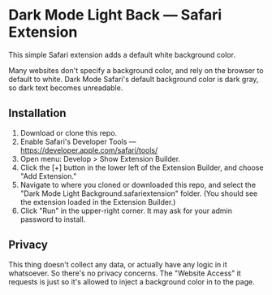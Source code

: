 # Dark Mode Light Back — Safari Extension

This simple Safari extension adds a default white background color.

Many websites don't specify a background color, and rely on the browser to default to white. 
Dark Mode Safari's default background color is dark gray, so dark text becomes unreadable.

## Installation

1. Download or clone this repo.
2. Enable Safari's Developer Tools — https://developer.apple.com/safari/tools/
3. Open menu: Develop > Show Extension Builder.
4. Click the [+] button in the lower left of the Extension Builder, and choose "Add Extension."
5. Navigate to where you cloned or downloaded this repo, and select the "Dark Mode Light Background.safariextension" folder. 
(You should see the extension loaded in the Extension Builder.)
6. Click "Run" in the upper-right corner. It may ask for your admin password to install.


## Privacy

This thing doesn't collect any data, or actually have any logic in it whatsoever. So there's no privacy concerns. The "Website Access" it requests is just so it's allowed to inject a background color in to the page.
